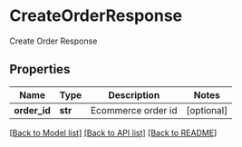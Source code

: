 # CreateOrderResponse

Create Order Response
## Properties
Name | Type | Description | Notes
------------ | ------------- | ------------- | -------------
**order_id** | **str** | Ecommerce order id | [optional] 

[[Back to Model list]](../README.md#documentation-for-models) [[Back to API list]](../README.md#documentation-for-api-endpoints) [[Back to README]](../README.md)



